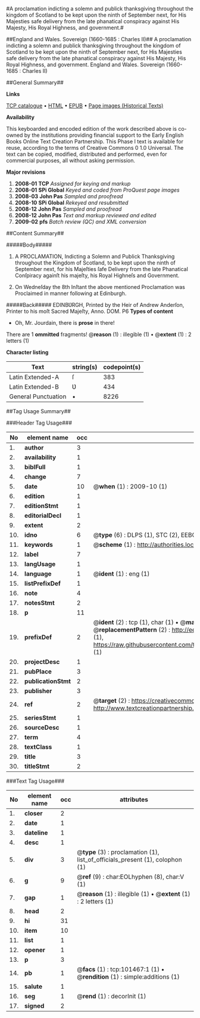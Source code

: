 #A proclamation indicting a solemn and publick thanksgiving throughout the kingdom of Scotland to be kept upon the ninth of September next, for His Majesties safe delivery from the late phanatical conspiracy against His Majesty, His Royal Highness, and government.#

##England and Wales. Sovereign (1660-1685 : Charles II)##
A proclamation indicting a solemn and publick thanksgiving throughout the kingdom of Scotland to be kept upon the ninth of September next, for His Majesties safe delivery from the late phanatical conspiracy against His Majesty, His Royal Highness, and government.
England and Wales. Sovereign (1660-1685 : Charles II)

##General Summary##

**Links**

[TCP catalogue](http://www.ota.ox.ac.uk/tcp/)  • 
[HTML](http://tei.it.ox.ac.uk/tcp/Texts-HTML/free/A58/A58758.html)  • 
[EPUB](http://tei.it.ox.ac.uk/tcp/Texts-EPUB/free/A58/A58758.epub) • 
[Page images (Historical Texts)](https://data.historicaltexts.jisc.ac.uk/view?pubId=eebo-13704247e&pageId=eebo-13704247e-101467-1)

**Availability**

This keyboarded and encoded edition of the
	       work described above is co-owned by the institutions
	       providing financial support to the Early English Books
	       Online Text Creation Partnership. This Phase I text is
	       available for reuse, according to the terms of Creative
	       Commons 0 1.0 Universal. The text can be copied,
	       modified, distributed and performed, even for
	       commercial purposes, all without asking permission.

**Major revisions**

1. __2008-01__ __TCP__ *Assigned for keying and markup*
1. __2008-01__ __SPi Global__ *Keyed and coded from ProQuest page images*
1. __2008-03__ __John Pas__ *Sampled and proofread*
1. __2008-10__ __SPi Global__ *Rekeyed and resubmitted*
1. __2008-12__ __John Pas__ *Sampled and proofread*
1. __2008-12__ __John Pas__ *Text and markup reviewed and edited*
1. __2009-02__ __pfs__ *Batch review (QC) and XML conversion*

##Content Summary##

#####Body#####

1. A PROCLAMATION, Indicting a Solemn and Publick Thanksgiving throughout the Kingdom of Scotland, to be kept upon the ninth of September next, for his Majeſties ſafe Delivery from the late Phanatical Conſpiracy againſt his majeſty, his Royal Highneſs and Government.

1. On Wedneſday the 8th Inſtant the above mentioned Proclamation was Proclaimed in manner following at Edinburgh.

#####Back#####
EDINBƲRGH, Printed by the Heir of Andrew Anderſon, Printer to his moſt Sacred Majeſty, Anno. DOM. P6
**Types of content**

  * Oh, Mr. Jourdain, there is **prose** in there!

There are 1 **ommitted** fragments! 
 @__reason__ (1) : illegible (1)  •  @__extent__ (1) : 2 letters (1)

**Character listing**


|Text|string(s)|codepoint(s)|
|---|---|---|
|Latin Extended-A|ſ|383|
|Latin Extended-B|Ʋ|434|
|General Punctuation|•|8226|

##Tag Usage Summary##

###Header Tag Usage###

|No|element name|occ|attributes|
|---|---|---|---|
|1.|__author__|3||
|2.|__availability__|1||
|3.|__biblFull__|1||
|4.|__change__|7||
|5.|__date__|10| @__when__ (1) : 2009-10 (1)|
|6.|__edition__|1||
|7.|__editionStmt__|1||
|8.|__editorialDecl__|1||
|9.|__extent__|2||
|10.|__idno__|6| @__type__ (6) : DLPS (1), STC (2), EEBO-CITATION (1), OCLC (1), VID (1)|
|11.|__keywords__|1| @__scheme__ (1) : http://authorities.loc.gov/ (1)|
|12.|__label__|7||
|13.|__langUsage__|1||
|14.|__language__|1| @__ident__ (1) : eng (1)|
|15.|__listPrefixDef__|1||
|16.|__note__|4||
|17.|__notesStmt__|2||
|18.|__p__|11||
|19.|__prefixDef__|2| @__ident__ (2) : tcp (1), char (1)  •  @__matchPattern__ (2) : ([0-9\-]+):([0-9IVX]+) (1), (.+) (1)  •  @__replacementPattern__ (2) : http://eebo.chadwyck.com/downloadtiff?vid=$1&page=$2 (1), https://raw.githubusercontent.com/textcreationpartnership/Texts/master/tcpchars.xml#$1 (1)|
|20.|__projectDesc__|1||
|21.|__pubPlace__|3||
|22.|__publicationStmt__|2||
|23.|__publisher__|3||
|24.|__ref__|2| @__target__ (2) : https://creativecommons.org/publicdomain/zero/1.0/ (1), http://www.textcreationpartnership.org/docs/. (1)|
|25.|__seriesStmt__|1||
|26.|__sourceDesc__|1||
|27.|__term__|4||
|28.|__textClass__|1||
|29.|__title__|3||
|30.|__titleStmt__|2||


###Text Tag Usage###

|No|element name|occ|attributes|
|---|---|---|---|
|1.|__closer__|2||
|2.|__date__|1||
|3.|__dateline__|1||
|4.|__desc__|1||
|5.|__div__|3| @__type__ (3) : proclamation (1), list_of_officials_present (1), colophon (1)|
|6.|__g__|9| @__ref__ (9) : char:EOLhyphen (8), char:V (1)|
|7.|__gap__|1| @__reason__ (1) : illegible (1)  •  @__extent__ (1) : 2 letters (1)|
|8.|__head__|2||
|9.|__hi__|31||
|10.|__item__|10||
|11.|__list__|1||
|12.|__opener__|1||
|13.|__p__|3||
|14.|__pb__|1| @__facs__ (1) : tcp:101467:1 (1)  •  @__rendition__ (1) : simple:additions (1)|
|15.|__salute__|1||
|16.|__seg__|1| @__rend__ (1) : decorInit (1)|
|17.|__signed__|2||
